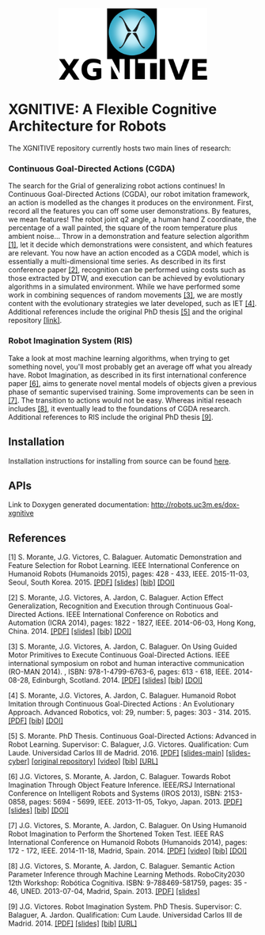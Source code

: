 <p align="center">
  <img src="doc/fig/xgnitive-400px_v2.png" alt="XGNITIVE logo" width="300"/>
</p>

# XGNITIVE: A Flexible Cognitive Architecture for Robots

The XGNITIVE repository currently hosts two main lines of research:

### Continuous Goal-Directed Actions (CGDA)
The search for the Grial of generalizing robot actions continues! In Continuous Goal-Directed Actions (CGDA), our robot imitation framework, an action is modelled as the changes it produces on the environment. First, record all the features you can off some user demonstrations. By features, we mean features! The robot joint q2 angle, a human hand Z coordinate, the percentage of a wall painted, the square of the room temperature plus ambient noise... Throw in a demonstration and feature selection algorithm [[1]](#1), let it decide which demonstrations were consistent, and which features are relevant. You now have an action encoded as a CGDA model, which is essentially a multi-dimensional time series. As described in its first conference paper [[2]](#2), recognition can be performed using costs such as those extracted by DTW, and execution can be achieved by evolutionary algorithms in a simulated environment. While we have performed some work in combining sequences of random movements [[3]](#3), we are mostly content with the evolutionary strategies we later developed, such as IET [[4]](#4). Additional references include the original PhD thesis [[5]](#5) and the original repository [[link]](https://github.com/smorante/continuous-goal-directed-actions).

### Robot Imagination System (RIS)
Take a look at most machine learning algorithms, when trying to get something novel, you'll most probably get an average off what you already have. Robot Imagination, as described in its first international conference paper [[6]](#6), aims to generate novel mental models of objects given a previous phase of semantic supervised training. Some improvements can be seen in [[7]](#7). The transition to actions would not be easy. Whereas initial reseach includes [[8]](#8), it eventually lead to the foundations of CGDA research. Additional references to RIS include the original PhD thesis [[9]](#9).

## Installation
Installation instructions for installing from source can be found [here](https://github.com/roboticslab-uc3m/xgnitive/blob/develop/doc/xgnitive_install.md).

## APIs

Link to Doxygen generated documentation: http://robots.uc3m.es/dox-xgnitive

## References
<a id="1">[1]</a> S. Morante, J.G. Victores, C. Balaguer. Automatic Demonstration and Feature Selection for Robot Learning. IEEE International Conference on Humanoid Robots (Humanoids 2015), pages: 428 - 433, IEEE. 2015-11-03, Seoul, South Korea. 2015. [[PDF]](http://roboticslab.uc3m.es/roboticslab/sites/default/files/morante2015automatic-preprint.pdf)  [[slides]](http://www.slideshare.net/JuanGVictores/morante2015automaticpresentation) [[bib]](doc/bib/morante2015automatic.bib) [[DOI]](http://dx.doi.org/10.1109/HUMANOIDS.2015.7363569)

<a id="2">[2]</a> S. Morante, J.G. Victores, A. Jardon, C. Balaguer. Action Effect Generalization, Recognition and Execution through Continuous Goal-Directed Actions. IEEE International Conference on Robotics and Automation (ICRA 2014), pages: 1822 - 1827, IEEE. 2014-06-03, Hong Kong, China. 2014. [[PDF]](http://roboticslab.uc3m.es/roboticslab/sites/default/files/Morante%20et%20al.%20-%202014%20-%20Action%20Effect%20Generalization,%20Recognition%20and%20Execution%20through%20Continuous%20Goal-Directed%20Actions.pdf) [[slides]](http://www.slideshare.net/JuanGVictores/morante2014actionpresentation) [[bib]](doc/bib/morante2014action.bib) [[DOI]](http://dx.doi.org/10.1109/ICRA.2014.6907098)

<a id="3">[3]</a> S. Morante, J.G. Victores, A. Jardon, C. Balaguer. On Using Guided Motor Primitives to Execute Continuous Goal-Directed Actions. IEEE international symposium on robot and human interactive communication (RO-MAN 2014). , ISBN: 978-1-4799-6763-6, pages: 613 - 618, IEEE. 2014-08-28, Edinburgh, Scotland. 2014. [[PDF]](http://roboticslab.uc3m.es/roboticslab/sites/default/files/morante2014on-preprint.pdf) [[slides]](http://www.slideshare.net/JuanGVictores/morante2014onpresentation) [[bib]](doc/bib/morante2014on.bib) [[DOI]](http://dx.doi.org/10.1109/ROMAN.2014.6926320)

<a id="4">[4]</a> S. Morante, J.G. Victores, A. Jardon, C. Balaguer. Humanoid Robot Imitation through Continuous Goal-Directed Actions : An Evolutionary Approach. Advanced Robotics, vol: 29, number: 5, pages: 303 - 314. 2015. [[PDF]](http://roboticslab.uc3m.es/roboticslab/sites/default/files/morante2015humanoid-preprint.pdf) [[bib]](doc/bib/morante2015humanoid.bib) [[DOI]](http://dx.doi.org/10.1080/01691864.2014.964314)

<a id="5">[5]</a> S. Morante. PhD Thesis. Continuous Goal-Directed Actions: Advanced in Robot Learning. Supervisor: C. Balaguer, J.G. Victores. Qualification: Cum Laude. Universidad Carlos III de Madrid. 2016. [[PDF]](https://github.com/smorante/continuous-goal-directed-actions/raw/master/thesis/report/phd_thesis.pdf) [[slides-main]](https://github.com/smorante/continuous-goal-directed-actions/raw/master/thesis/defense/smorante_thesis_main.pdf) [[slides-cyber]](https://github.com/smorante/continuous-goal-directed-actions/raw/master/thesis/defense/smorante_thesis_cyber.pdf) [[original repository]](https://github.com/smorante/continuous-goal-directed-actions) [[video]](http://www.dailymotion.com/video/x3w7qw0_defensa-tesis-doctoral-uc3m-santiago-morante_tech) [[bib]](doc/bib/morante2016phd.bib) [[URL]](http://hdl.handle.net/10016/23459)

<a id="6">[6]</a>  J.G. Victores, S. Morante, A. Jardon, C. Balaguer. Towards Robot Imagination Through Object Feature Inference. IEEE/RSJ International Conference on Intelligent Robots and Systems (IROS 2013), ISBN: 2153-0858, pages: 5694 - 5699, IEEE. 2013-11-05, Tokyo, Japan. 2013. [[PDF]](http://roboticslab.uc3m.es/roboticslab/sites/default/files/Victores%20et%20al.%20-%202013%20-%20Towards%20Robot%20Imagination%20Through%20Object%20Feature%20Inference.pdf) [[slides]](http://www.slideshare.net/JuanGVictores/victores2013towardspresentation) [[bib]](doc/bib/victores2013towards.bib) [[DOI]](http://dx.doi.org/10.1109/IROS.2013.6697181)

<a id="7">[7]</a>  J.G. Victores, S. Morante, A. Jardon, C. Balaguer. On Using Humanoid Robot Imagination to Perform the Shortened Token Test. IEEE RAS International Conference on Humanoid Robots (Humanoids 2014), pages: 172 - 172, IEEE. 2014-11-18, Madrid, Spain. 2014. [[PDF]](http://roboticslab.uc3m.es/roboticslab/sites/default/files/victores2014on-preprint.pdf) [[video]](https://youtu.be/KFHFW9dJfzA) [[bib]](doc/bib/victores2014on.bib) [[DOI]](http://dx.doi.org/10.1109/HUMANOIDS.2014.7041355)

<a id="8">[8]</a> J.G. Victores, S. Morante, A. Jardon, C. Balaguer. Semantic Action Parameter Inference through Machine Learning Methods. RoboCity2030 12th Workshop: Robótica Cognitiva. ISBN: 9-788469-581759, pages: 35 - 46, UNED. 2013-07-04, Madrid, Spain. 2013. [[PDF]](http://roboticslab.uc3m.es/roboticslab/sites/default/files/Victores%20et%20al.%20-%202013%20-%20Semantic%20Action%20Parameter%20Inference%20through%20Machine%20Learning%20Methods.pdf) [[slides]](www.slideshare.net/JuanGVictores/victores2013semanticpresentation)

<a id="9">[9]</a>  J.G. Victores. Robot Imagination System. PhD Thesis. Supervisor: C. Balaguer, A. Jardon. Qualification: Cum Laude. Universidad Carlos III de Madrid. 2014. [[PDF]](http://roboticslab.uc3m.es/roboticslab/sites/default/files/victores2014thesis.pdf) [[slides]](http://www.slideshare.net/JuanGVictores/victores2014thesispresentation) [[bib]](doc/bib/victores2014phd.bib) [[URL]](http://e-archivo.uc3m.es/handle/10016/19834)

<!-- [![xgnitive Homepage](https://img.shields.io/badge/xgnitive--orange.svg)](http://robots.uc3m.es/dox-xgnitive) [![Latest Release](https://img.shields.io/github/tag/roboticslab-uc3m/xgnitive.svg?label=Latest Release)](https://github.com/roboticslab-uc3m/xgnitive/tags) -->

